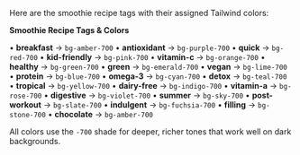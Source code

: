 Here are the smoothie recipe tags with their assigned Tailwind colors:

**Smoothie Recipe Tags & Colors**

• **breakfast** → `bg-amber-700`
• **antioxidant** → `bg-purple-700`
• **quick** → `bg-red-700`
• **kid-friendly** → `bg-pink-700`
• **vitamin-c** → `bg-orange-700`
• **healthy** → `bg-green-700`
• **green** → `bg-emerald-700`
• **vegan** → `bg-lime-700`
• **protein** → `bg-blue-700`
• **omega-3** → `bg-cyan-700`
• **detox** → `bg-teal-700`
• **tropical** → `bg-yellow-700`
• **dairy-free** → `bg-indigo-700`
• **vitamin-a** → `bg-rose-700`
• **digestive** → `bg-violet-700`
• **summer** → `bg-sky-700`
• **post-workout** → `bg-slate-700`
• **indulgent** → `bg-fuchsia-700`
• **filling** → `bg-stone-700`
• **chocolate** → `bg-amber-700`

All colors use the `-700` shade for deeper, richer tones that work well on dark backgrounds.

